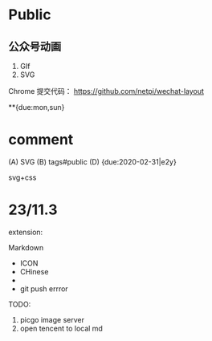 # Public

## 公众号动画

1. GIf
2. SVG

Chrome 提交代码： https://github.com/netpi/wechat-layout

**{due:mon,sun}
# comment
(A) SVG 
(B) tags#public
(D) {due:2020-02-31|e2y}

 svg+css
 

# 23/11.3

extension:

 Markdown

* ICON
* CHinese
* 
* git push errror

TODO: 
1. picgo image server
2. open tencent to local md